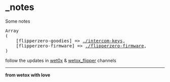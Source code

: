 # _notes
Some notes

<pre>
Array
(
    [flipperzero-goodies] => <a target="_blank" href="//wetox-team.github.io/flipperzero-goodies/intercom-keys/">./intercom-keys</a>,
    [flipperzero-firmware] => <a target="_blank" href="//wetox-team.github.io/flipperzero-goodies/flipperzero-firmware/">./flipperzero-firmware</a>,
)
</pre>

follow the updates in [wet0x](https://t.me/wet0x) & [wetox_flipper](https://t.me/wetox_flipper) channels

---

__from wetox with love__

